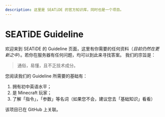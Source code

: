 ```yaml
---
description: 这里是 SEATiDE 的官方知识库，同时也是一个项目。
---
```


# SEATiDE Guideline

欢迎来到 SEATiDE 的 Guideline 页面，这里有你需要的任何资料（_目前仍然在更新之中_）。若你在服务器有任何问题，均可以到此来寻找答案。 我们的宗旨是：

> 通俗，易懂，且不乏技术成分。

您阅读我们的 Guideline 所需要的基础有：

1. 拥有初中英语水平；
2. 是 Minecraft 玩家；
3. 了解「指令」，「参数」等名词（如果您不会，建议您去「基础知识」看看）

该项目已在 GitHub 上关联。

